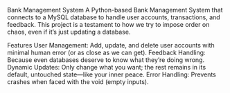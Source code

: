 Bank Management System
A Python-based Bank Management System that connects to a MySQL database to handle user accounts, transactions, and feedback. This project is a testament to how we try to impose order on chaos, even if it’s just updating a database.

Features
User Management: Add, update, and delete user accounts with minimal human error (or as close as we can get).
Feedback Handling: Because even databases deserve to know what they’re doing wrong.
Dynamic Updates: Only change what you want; the rest remains in its default, untouched state—like your inner peace.
Error Handling: Prevents crashes when faced with the void (empty inputs).
